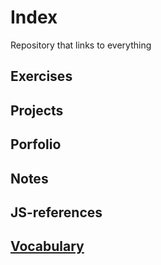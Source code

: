 # Index
Repository that links to everything

## Exercises

## Projects

## Porfolio

## Notes

## JS-references

## [Vocabulary](https://github.com/Souwy/vocabulary/tree/master)
